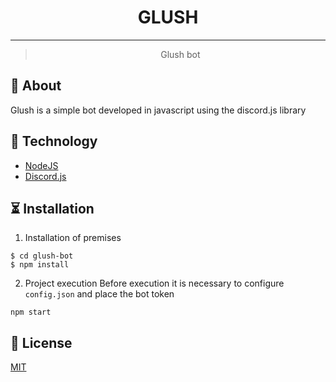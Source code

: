 <h1 align="center">
<!--     <img alt="EXAMPLE" title="" src="/frontend/src/assets/logo.svg" width="250px" /> -->
    GLUSH
</h1>

---

<blockquote align="center">
	Glush bot
</blockquote>

## 📌 About
Glush is a simple bot developed in javascript using the discord.js library

## 🚀 Technology

- [NodeJS](https://nodejs.org/)
- [Discord.js](https://discord.js.org/)

## ⏳ Installation

1. Installation of premises
```
$ cd glush-bot
$ npm install
```
2. Project execution
Before execution it is necessary to configure `config.json` and place the bot token
```
npm start
```

## 📝 License
[MIT](./LICENSE)
